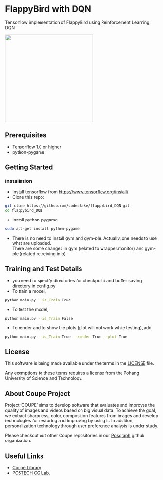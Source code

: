 
# FlappyBird with DQN
Tensorflow implementation of FlappyBird using Reinforcement Learning, DQN

<img src="./assets/result.mp4" width="288">

## Prerequisites
-   Tensorflow 1.0 or higher
-   python-pygame

## Getting Started
### Installation
-   Install tensorflow from https://www.tensorflow.org/install/
-   Clone this repo:
```bash
git clone https://github.com/codeslake/flappybird_DQN.git
cd flappybird_DQN
```
-   Install python-pygame
```bash
sudo apt-get install python-pygame
```
-   There is no need to install gym and gym-ple. Actually, one needs to use what are uploaded.<br />
    There are some changes in gym (related to wrapper.monitor) and gym-ple (related retreiving info) 

## Training and Test Details
-   you need to specify directories for checkpoint and buffer saving directory in config.py
-   To train a model,  
```bash
python main.py --is_Train True
```
-   To test the model,
```bash
python main.py --is_Train False
```
-   To render and to show the plots (plot will not work while testing), add 
```bash
python main.py --is_Train True --render True --plot True
```

## License ##
This software is being made available under the terms in the [LICENSE](LICENSE) file.

Any exemptions to these terms requires a license from the Pohang University of Science and Technology.

## About Coupe Project ##
Project ‘COUPE’ aims to develop software that evaluates and improves the quality of images and videos based on big visual data. To achieve the goal, we extract sharpness, color, composition features from images and develop technologies for restoring and improving by using it. In addition, personalization technology through user preference analysis is under study.  
    
Please checkout out other Coupe repositories in our [Posgraph](https://github.com/posgraph) github organization.

## Useful Links ##
* [Coupe Library](http://coupe.postech.ac.kr/)
* [POSTECH CG Lab.](http://cg.postech.ac.kr/)
